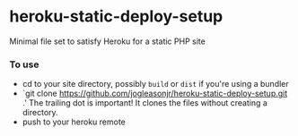 # heroku-static-deploy-setup
Minimal file set to satisfy Heroku for a static PHP site

### To use

* cd to your site directory, possibly `build` or `dist` if you're using a bundler
* `git clone https://github.com/jogleasonjr/heroku-static-deploy-setup.git .' The trailing dot is important! It clones the files without creating a directory.
* push to your heroku remote
